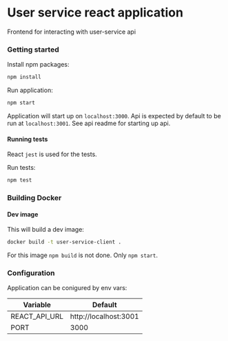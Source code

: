 # User service react application
Frontend for interacting with user-service api

### Getting started
Install npm packages:
```bash
npm install
```
Run application: 
```bash
npm start
```
Application will start up on `localhost:3000`. Api is expected by default to be run at `localhost:3001`.
See api readme for starting up api.

#### Running tests
React `jest` is used for the tests.

Run tests:
```bash
npm test
```

### Building Docker
#### Dev  image
This will build a dev image:
```bash
docker build -t user-service-client .
```
For this image `npm build` is not done. Only `npm start`.

### Configuration
Application can be conigured by env vars:

| Variable | Default |
|----------|---------|
| REACT_API_URL | http://localhost:3001 |
| PORT | 3000 |
